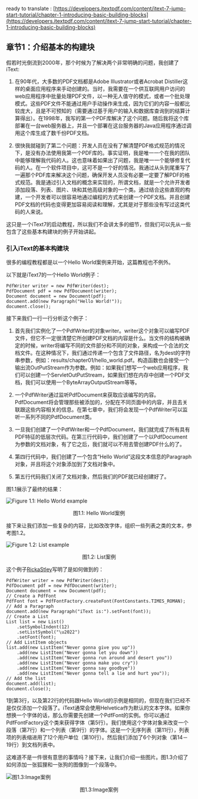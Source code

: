 ready to translate : [https://developers.itextpdf.com/content/itext-7-jump-start-tutorial/chapter-1-introducing-basic-building-blocks](https://developers.itextpdf.com/content/itext-7-jump-start-tutorial/chapter-1-introducing-basic-building-blocks)

## 章节1：介绍基本的构建块

假若时光倒流到2000年，那个时候为了解决两个非常明确的问题，我创建了iText:

1. 在90年代，大多数的PDF文档都是Adobe Illustrator或者Acrobat Distiller这样的桌面应用程序来手动创建的。当时，我需要在一个供互联网用户访问的web应用程序中批量处理PDF文件，以一种无人值守的模式，或者一个批处理模式。这些PDF文件不能通过用户手动操作来生成，因为它们的内容一般都比较庞大，且是不可预知的（需要通过基于用户的输入和数据库查询到的结算计算得出）。在1998年，我写的第一个PDF库解决了这个问题。随后我将这个库部署在一台web服务器上，并且一个部署在这台服务器的Java应用程序通过调用这个库生成了数千份PDF文档。

2. 很快我就碰到了第二个问题：开发人员在没有了解清楚PDF格式规范的情况下，是没有办法使用我第一个PDF库的。事实证明，我是唯一一个在我的团队中能够理解我代码的人。这也意味着如果出了问题，我是唯一一个能够修复代码的人。在一个软件项目中，这可不是一个好的情况。我通过从头到尾重写了一遍那个PDF库来解决这个问题，确保开发人员没有必要一定要了解PDF的格式规范。我是通过引入文档的概念来实现的，所谓文档，就是一个允许开发者添加段落、列表、图片、块和其他高级对象的一个类。通过结合这些直观的构建，一个开发者可以很容易地通过编程的方式来创建一个PDF文档。并且创建PDF文档的代码也变得更加容易阅读和理解，尤其是对于那些没有写过这类代码的人来说。

这只是一个iText7的启动教程，所以我们不会讲太多的细节，但我们可以先从一些包含了这些基本构建块的例子开始讲起。

### 引入iText的基本构建块

很多的编程教程都是以一个Hello World案例来开始，这篇教程也不例外。

以下就是iText7的一个Hello World例子：

```
PdfWriter writer = new PdfWriter(dest);
PdfDocument pdf = new PdfDocument(writer);
Document document = new Document(pdf);
document.add(new Paragraph("Hello World!"));
document.close();
```

接下来我们一行一行分析这个例子：

1. 首先我们实例化了一个PdfWriter的对象writer。writer这个对象可以编写PDF文件，但它不一定很清楚它所创建PDF文档的内容是什么。当文件的结构被确定的时候，writer将编写不同的文件部分和不同的对象，来构成一个合法的文档文件。在这种情况下，我们通过传递一个包含了文件路径，名为dest的字符串参数，例如：results/chapter01/hello_world.pdf。构造函数也会接受一个输出流OutPutStream作为参数。例如：如果我们想写一个web应用程序，我们可以创建一个ServletOutPutStream，如果我们想在内存中创建一个PDF文档，我们可以使用一个ByteArrayOutputStream等等。

2. 一个PdfWriter通过监听PdfDocument来获取应该编写的内容。PdfDocument将会管理那些被添加的，分配在不同页面中的内容，并且去关联跟这些内容相关的信息。在第七章中，我们将会发现一个PdfWriter可以监听一系列不同的PdfDocument类。

3. 一旦我们创建了一个PdfWriter和一个PdfDocument，我们就完成了所有具有PDF特征的低层次代码。在第三行代码中，我们创建了一个以PdfDocument为参数的文档对象，有了它之后，我们就可以不用去管创建PDF什么的了。

4. 第四行代码中，我们创建了一个包含“Hello World”这段文本信息的Paragraph对象，并且将这个对象添加到了文档对象中。

5. 第五行代码我们关闭了文档对象，然后我们的PDF就已经创建好了。

图1.1展示了最终的结果：

![Figure 1.1: Hello World example](https://developers.itextpdf.com/sites/default/files/C01F01.png)
<p align="center">图1.1: Hello World案例</p>

接下来让我们添加一些复杂的内容，比如改改字体，组织一些列表之类的文本，参考图1.2。

![Figure 1.2: List example](https://developers.itextpdf.com/sites/default/files/C01F02.png)
<p align="center">图1.2: List案例</p>

这个例子[RickaStley](https://developers.itextpdf.com/content/itext-7-jump-start-tutorial/examples/chapter-1#1724-c01e02_rickastley.java)写明了是如何做到的：

```
PdfWriter writer = new PdfWriter(dest);
PdfDocument pdf = new PdfDocument(writer);
Document document = new Document(pdf);
// Create a PdfFont
PdfFont font = PdfFontFactory.createFont(FontConstants.TIMES_ROMAN);
// Add a Paragraph
document.add(new Paragraph("iText is:").setFont(font));
// Create a List
List list = new List()
    .setSymbolIndent(12)
    .setListSymbol("\u2022")
    .setFont(font);
// Add ListItem objects
list.add(new ListItem("Never gonna give you up"))
    .add(new ListItem("Never gonna let you down"))
    .add(new ListItem("Never gonna run around and desert you"))
    .add(new ListItem("Never gonna make you cry"))
    .add(new ListItem("Never gonna say goodbye"))
    .add(new ListItem("Never gonna tell a lie and hurt you"));
// Add the list
document.add(list);
document.close();
```

1到第3行，以及第22行的代码跟Hello World的示例是相同的，但现在我们已经不是仅仅添加一个段落了。iText通常会使用Helvetica作为默认的文本字体。如果你想换一个字体的话，那么你需要先创建一个PdfFont的实例。你可以通过PdfFontFactory这个类来获得字体（第5行）。我们使用这个字体对象来改变一个段落（第7行）和一个列表（第9行）的字体。这是一个无序列表（第11行），列表项的列表缩进用了12个用户单位（第10行）。然后我们添加了6个列对象（第14－19行）到文档列表中。

这难道不是一件很有意思的事情吗？接下来，让我们介绍一些图片。图1.3介绍了如何添加一张狐狸和一张狗的图像到一个段落中。

![图1.3:Image案例](https://developers.itextpdf.com/sites/default/files/C01F03_0.png)
<p align="center">图1.3:Image案例</p>

